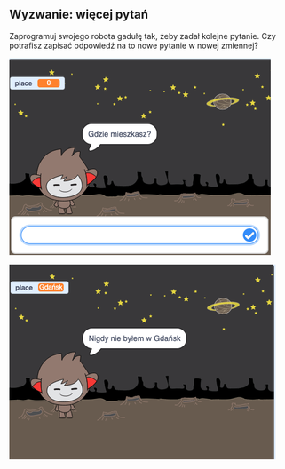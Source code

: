 ## Wyzwanie: więcej pytań

Zaprogramuj swojego robota gadułę tak, żeby zadał kolejne pytanie. Czy potrafisz zapisać odpowiedź na to nowe pytanie w nowej zmiennej?

![Więcej pytań](images/chatbot-question1.png)

![Więcej pytań](images/chatbot-question2.png)